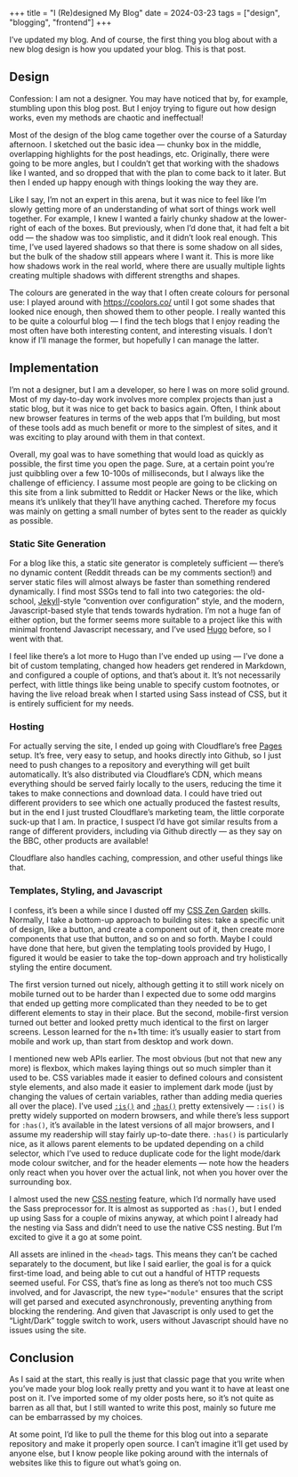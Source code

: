 +++
title = "I (Re)designed My Blog"
date = 2024-03-23
tags = ["design", "blogging", "frontend"]
+++

I’ve updated my blog. And of course, the first thing you blog about with a new blog design is how you updated your blog. This is that post.

## Design

Confession: I am not a designer. You may have noticed that by, for example, stumbling upon this blog post. But I enjoy trying to figure out how design works, even my methods are chaotic and ineffectual!

Most of the design of the blog came together over the course of a Saturday afternoon. I sketched out the basic idea — chunky box in the middle, overlapping highlights for the post headings, etc. Originally, there were going to be more angles, but I couldn’t get that working with the shadows like I wanted, and so dropped that with the plan to come back to it later. But then I ended up happy enough with things looking the way they are.

Like I say, I’m not an expert in this arena, but it was nice to feel like I’m slowly getting more of an understanding of what sort of things work well together. For example, I knew I wanted a fairly chunky shadow at the lower-right of each of the boxes. But previously, when I’d done that, it had felt a bit odd — the shadow was too simplistic, and it didn’t look real enough. This time, I’ve used layered shadows so that there is some shadow on all sides, but the bulk of the shadow still appears where I want it. This is more like how shadows work in the real world, where there are usually multiple lights creating multiple shadows with different strengths and shapes.

The colours are generated in the way that I often create colours for personal use: I played around with https://coolors.co/ until I got some shades that looked nice enough, then showed them to other people. I really wanted this to be quite a colourful blog — I find the tech blogs that I enjoy reading the most often have both interesting content, and interesting visuals. I don’t know if I’ll manage the former, but hopefully I can manage the latter.

## Implementation

I’m not a designer, but I am a developer, so here I was on more solid ground. Most of my day-to-day work involves more complex projects than just a static blog, but it was nice to get back to basics again. Often, I think about new browser features in terms of the web apps that I’m building, but most of these tools add as much benefit or more to the simplest of sites, and it was exciting to play around with them in that context.

Overall, my goal was to have something that would load as quickly as possible, the first time you open the page. Sure, at a certain point you’re just quibbling over a few 10-100s of milliseconds, but I always like the challenge of efficiency. I assume most people are going to be clicking on this site from a link submitted to Reddit or Hacker News or the like, which means it’s unlikely that they’ll have anything cached. Therefore my focus was mainly on getting a small number of bytes sent to the reader as quickly as possible.

### Static Site Generation

For a blog like this, a static site generator is completely sufficient — there’s no dynamic content (Reddit threads can be my comments section!) and server static files will almost always be faster than something rendered dynamically. I find most SSGs tend to fall into two categories: the old-school, [Jekyll](https://jekyllrb.com/)-style “convention over configuration” style, and the modern, Javascript-based style that tends towards hydration. I’m not a huge fan of either option, but the former seems more suitable to a project like this with minimal frontend Javascript necessary, and I’ve used [Hugo](https://gohugo.io/) before, so I went with that.

I feel like there’s a lot more to Hugo than I’ve ended up using — I’ve done a bit of custom templating, changed how headers get rendered in Markdown, and configured a couple of options, and that’s about it. It’s not necessarily perfect, with little things like being unable to specify custom footnotes, or having the live reload break when I started using Sass instead of CSS, but it is entirely sufficient for my needs.

### Hosting

For actually serving the site, I ended up going with Cloudflare’s free [Pages](https://pages.cloudflare.com/) setup. It’s free, very easy to setup, and hooks directly into Github, so I just need to push changes to a repository and everything will get built automatically. It’s also distributed via Cloudflare’s CDN, which means everything should be served fairly locally to the users, reducing the time it takes to make connections and download data. I could have tried out different providers to see which one actually produced the fastest results, but in the end I just trusted Cloudflare’s marketing team, the little corporate suck-up that I am. In practice, I suspect I’d have got similar results from a range of different providers, including via Github directly — as they say on the BBC, other products are available!

Cloudflare also handles caching, compression, and other useful things like that.

### Templates, Styling, and Javascript

I confess, it’s been a while since I dusted off my [CSS Zen Garden](https://csszengarden.com/) skills. Normally, I take a bottom-up approach to building sites: take a specific unit of design, like a button, and create a component out of it, then create more components that use that button, and so on and so forth. Maybe I could have done that here, but given the templating tools provided by Hugo, I figured it would be easier to take the top-down approach and try holistically styling the entire document.

The first version turned out nicely, although getting it to still work nicely on mobile turned out to be harder than I expected due to some odd margins that ended up getting more complicated than they needed to be to get different elements to stay in their place. But the second, mobile-first version turned out better and looked pretty much identical to the first on larger screens. Lesson learned for the n+1th time: it’s usually easier to start from mobile and work up, than start from desktop and work down.

I mentioned new web APIs earlier. The most obvious (but not that new any more) is flexbox, which makes laying things out so much simpler than it used to be. CSS variables made it easier to defined colours and consistent style elements, and also made it easier to implement dark mode (just by changing the values of certain variables, rather than adding media queries all over the place). I’ve used [`:is()`](https://developer.mozilla.org/en-US/docs/Web/CSS/:is) and [`:has()`](https://developer.mozilla.org/en-US/docs/Web/CSS/:has) pretty extensively — `:is()` is pretty widely supported on modern browsers, and while there’s less support for `:has()`, it’s available in the latest versions of all major browsers, and I assume my readership will stay fairly up-to-date there. `:has()` is particularly nice, as it allows parent elements to be updated depending on a child selector, which I’ve used to reduce duplicate code for the light mode/dark mode colour switcher, and for the header elements — note how the headers only react when you hover over the actual link, not when you hover over the surrounding box.

I almost used the new [CSS nesting](https://developer.mozilla.org/en-US/docs/Web/CSS/CSS_nesting) feature, which I’d normally have used the Sass preprocessor for. It is almost as supported as `:has()`, but I ended up using Sass for a couple of mixins anyway, at which point I already had the nesting via Sass and didn’t need to use the native CSS nesting. But I’m excited to give it a go at some point.

All assets are inlined in the `<head>` tags. This means they can’t be cached separately to the document, but like I said earlier, the goal is for a quick first-time load, and being able to cut out a handful of HTTP requests seemed useful. For CSS, that’s fine as long as there’s not too much CSS involved, and for Javascript, the new `type="module"` ensures that the script will get parsed and executed asynchronously, preventing anything from blocking the rendering. And given that Javascript is only used to get the “Light/Dark” toggle switch to work, users without Javascript should have no issues using the site.

## Conclusion

As I said at the start, this really is just that classic page that you write when you’ve made your blog look really pretty and you want it to have at least one post on it. I’ve imported some of my older posts here, so it’s not quite as barren as all that, but I still wanted to write this post, mainly so future me can be embarrassed by my choices.

At some point, I’d like to pull the theme for this blog out into a separate repository and make it properly open source. I can’t imagine it’ll get used by anyone else, but I know people like poking around with the internals of websites like this to figure out what’s going on.
